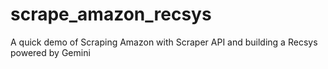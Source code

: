 # scrape_amazon_recsys
A quick demo of Scraping Amazon with Scraper API and building a Recsys powered by Gemini
